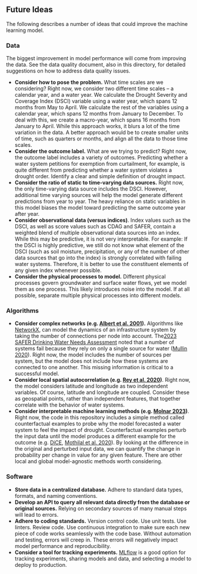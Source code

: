 ## Future Ideas

The following describes a number of ideas that could improve the machine learning model.


### Data

The biggest improvement in model performance will come from improving the data. See the data quality document, also in this directory, for detailed suggestions on how to address data quality issues.

- **Consider how to pose the problem.** What time scales are we considering? Right now, we consider two different time scales – a calendar year, and a water year. We calculate the Drought Severity and Coverage Index (DSCI) variable using a water year, which spans 12 months from May to April. We calculate the rest of the variables using a calendar year, which spans 12 months from January to December. To deal with this, we create a macro-year, which spans 16 months from January to April. While this approach works, it blurs a lot of the time variation in the data. A better approach would be to create smaller units of time, such as quarters or months, and align all the data to those time scales.
- **Consider the outcome label.** What are we trying to predict? Right now, the outcome label includes a variety of outcomes. Predicting whether a water system petitions for exemption from curtailment, for example, is quite different from predicting whether a water system violates a drought order. Identify a clear and simple definition of drought impact.
- **Consider the ratio of static to time-varying data sources.** Right now, the only time-varying data source includes the DSCI. However, additional time varying sources will help the model generate different predictions from year to year. The heavy reliance on static variables in this model biases the model toward predicting the same outcome year after year.
- **Consider observational data (versus indices)**. Index values such as the DSCI, as well as score values such as CDAG and SAFER, contain a weighted blend of multiple observational data sources into an index. While this may be predictive, it is not very interpretable. For example: If the DSCI is highly predictive, we still do not know what element of the DSCI (such as soil moisture, precipitation, or any of the number of other data sources that go into the index) is strongly correlated with failing water systems. Therefore, it is better to use the constituent elements of any given index whenever possible.
- **Consider the physical processes to model.** Different physical processes govern groundwater and surface water flows, yet we model them as one process. This likely introduces noise into the model. If at all possible, separate multiple physical processes into different models.


### Algorithms

- **Consider complex networks (e.g. **[**Albert et al. 2001**](https://doi.org/10.1103/RevModPhys.74.47)**).** Algorithms like [NetworkX](https://networkx.org/documentation/latest/), can model the dynamics of an infrastructure system by taking the number of connections per node into account. The[2023 SAFER Drinking Water Needs Assessment](https://www.waterboards.ca.gov/drinking_water/certlic/drinkingwater/documents/needs/2023needsassessment.pdf) noted that a number of systems fail because they rely on only a single source for water ([Mullin 2020](https://doi.org/10.1126/science.aba7353)). Right now, the model includes the number of sources per system, but the model does not include how these systems are connected to one another. This missing information is critical to a successful model.
- **Consider local spatial autocorrelation (e.g. **[**Rey et al. 2020**](https://geographicdata.science/book/intro.html)**)**. Right now, the model considers latitude and longitude as two independent variables. Of course, latitude and longitude are coupled. Consider these as geospatial points, rather than independent features, that together correlate with the behavior of water systems.
- **Consider interpretable machine learning methods (e.g. **[**Molnar 2023**](https://christophm.github.io/interpretable-ml-book/)**)**. Right now, the code in this repository includes a simple method called counterfactual examples to probe why the model forecasted a water system to feel the impact of drought. Counterfactual examples perturb the input data until the model produces a different example for the outcome (e.g. [DiCE](https://github.com/interpretml/DiCE/), [Mothilal et al. 2020](https://doi.org/10.1145/3351095.3372850)). By looking at the difference in the original and perturbed input data, we can quantify the change in probability per change in value for any given feature. There are other local and global model-agnostic methods worth considering.


### Software

- **Store data in a centralized database.** Adhere to standard data types, formats, and naming conventions.
- **Develop an API to query all relevant data directly from the database or original sources.** Relying on secondary sources of many manual steps will lead to errors.
- **Adhere to coding standards.** Version control code. Use unit tests. Use linters. Review code. Use continuous integration to make sure each new piece of code works seamlessly with the code base. Without automation and testing, errors will creep in. These errors will negatively impact model performance and reproducibility.
- **Consider a tool for tracking experiments.** [MLflow](https://mlflow.org/) is a good option for tracking experiments, sharing models and data, and selecting a model to deploy to production.
